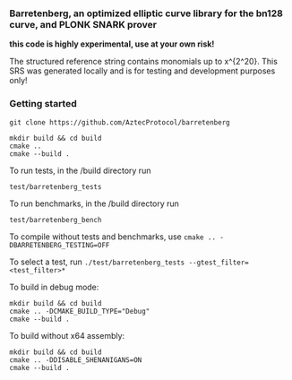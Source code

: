 ### Barretenberg, an optimized elliptic curve library for the bn128 curve, and PLONK SNARK prover

**this code is highly experimental, use at your own risk!**

The structured reference string contains monomials up to x^{2^20}. This SRS was generated locally and is for testing and development purposes only!

### Getting started

```
git clone https://github.com/AztecProtocol/barretenberg

mkdir build && cd build
cmake ..
cmake --build .
```

To run tests, in the /build directory run

```
test/barretenberg_tests
```

To run benchmarks, in the /build directory run

```
test/barretenberg_bench
```

To compile without tests and benchmarks, use `cmake .. -DBARRETENBERG_TESTING=OFF`

To select a test, run `./test/barretenberg_tests --gtest_filter=<test_filter>*`

To build in debug mode:

```
mkdir build && cd build
cmake .. -DCMAKE_BUILD_TYPE="Debug"
cmake --build .
```

To build without x64 assembly:

```
mkdir build && cd build
cmake .. -DDISABLE_SHENANIGANS=ON
cmake --build .
```
